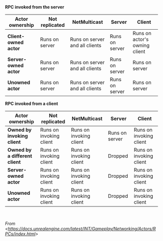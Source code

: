 **RPC invoked from the server**

<table><thead><tr class="header"><th><strong>Actor ownership</strong></th><th><strong>Not replicated</strong></th><th><strong>NetMulticast</strong></th><th><strong>Server</strong></th><th><strong>Client</strong></th></tr></thead><tbody><tr class="odd"><td><strong>Client-owned actor</strong></td><td>Runs on server</td><td>Runs on server and all clients</td><td>Runs on server</td><td>Runs on actor's owning client</td></tr><tr class="even"><td><strong>Server-owned actor</strong></td><td>Runs on server</td><td>Runs on server and all clients</td><td>Runs on server</td><td>Runs on server</td></tr><tr class="odd"><td><strong>Unowned actor</strong></td><td>Runs on server</td><td>Runs on server and all clients</td><td>Runs on server</td><td>Runs on server</td></tr></tbody></table>

**RPC invoked from a client**

<table><thead><tr class="header"><th><strong>Actor ownership</strong></th><th><strong>Not replicated</strong></th><th><strong>NetMulticast</strong></th><th><strong>Server</strong></th><th><strong>Client</strong></th></tr></thead><tbody><tr class="odd"><td><strong>Owned by invoking client</strong></td><td>Runs on invoking client</td><td>Runs on invoking client</td><td>Runs on server</td><td>Runs on invoking client</td></tr><tr class="even"><td><strong>Owned by a different client</strong></td><td>Runs on invoking client</td><td>Runs on invoking client</td><td>Dropped</td><td>Runs on invoking client</td></tr><tr class="odd"><td><strong>Server-owned actor</strong></td><td>Runs on invoking client</td><td>Runs on invoking client</td><td>Dropped</td><td>Runs on invoking client</td></tr><tr class="even"><td><strong>Unowned actor</strong></td><td>Runs on invoking client</td><td>Runs on invoking client</td><td>Dropped</td><td>Runs on invoking client</td></tr></tbody></table>

 

*From &lt;<https://docs.unrealengine.com/latest/INT/Gameplay/Networking/Actors/RPCs/index.html>&gt;*
